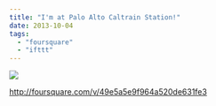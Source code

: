 ```yaml
---
title: "I'm at Palo Alto Caltrain Station!"
date: 2013-10-04
tags: 
  - "foursquare"
  - "ifttt"
---
```


![](images/staticmap?center=37.44350066781593,-122.16490030288696&zoom=16&size=710x440&maptype=roadmap&sensor=false&markers=color:red%7C37.44350066781593,-122.16490030288696)  
  
http://foursquare.com/v/49e5a5e9f964a520de631fe3
